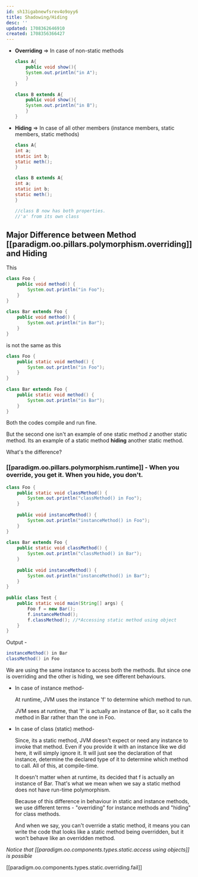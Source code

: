 ```yaml
---
id: sh13igabnewfsrev4o9oyy6
title: Shadowing/Hiding
desc: ''
updated: 1708362646910
created: 1708356366427
---
```


- **Overriding** => In case of non-static methods

    ```java
    class A{
        public void show(){
        System.out.println("in A");
        }
    }

    class B extends A{
        public void show(){
        System.out.println("in B");
        }
    }
    ```

- **Hiding** => In case of all other members (instance members, static members, static methods)

    ```java
    class A{
    int a;
    static int b;
    static meth();
    }

    class B extends A{
    int a;
    static int b;
    static meth();
    }

    //class B now has both properties.
    //'a' from its own class
    ```

## Major Difference between Method [[paradigm.oo.pillars.polymorphism.overriding]] and Hiding

This

```java
class Foo {
    public void method() {
        System.out.println("in Foo");
    }
}
 
class Bar extends Foo {
    public void method() {
        System.out.println("in Bar");
    }
}
```

is not the same as this

```java
class Foo {
    public static void method() {
        System.out.println("in Foo");
    }
}
 
class Bar extends Foo {
    public static void method() {
        System.out.println("in Bar");
    }
}
```

Both the codes compile and run fine.

But the second one isn't an example of one static method *z* another static method. Its an example of a static method **hiding** another static method.

What's the difference?

### [[paradigm.oo.pillars.polymorphism.runtime]] - When you override, you get it. When you hide, you don't.

```java
class Foo {
    public static void classMethod() {
        System.out.println("classMethod() in Foo");
    }
 
    public void instanceMethod() {
        System.out.println("instanceMethod() in Foo");
    }
}
 
class Bar extends Foo {
    public static void classMethod() {
        System.out.println("classMethod() in Bar");
    }
 
    public void instanceMethod() {
        System.out.println("instanceMethod() in Bar");
    }
}
  
public class Test {
    public static void main(String[] args) {
        Foo f = new Bar();
        f.instanceMethod();
        f.classMethod(); //*Accessing static method using object
    }
}
```

Output -

```java
instanceMethod() in Bar
classMethod() in Foo
```

We are using the same instance to access both the methods. But since one is overriding and the other is hiding, we see different behaviours.

- In case of instance method-

    At runtime, JVM uses the instance 'f' to determine which method to run.

    JVM sees at runtime, that 'f' is actually an instance of Bar, so it calls the method in Bar rather than the one in Foo.

- In case of class (static) method-

    Since, its a static method, JVM doesn't expect or need any instance to invoke that method. Even if you provide it with an instance like we did here, it will simply ignore it. It will just see the declaration of that instance, determine the declared type of it to determine which method to call. All of this, at compile-time.

    It doesn't matter when at runtime, its decided that f is actually an instance of Bar. That's what we mean when we say a static method does not have run-time polymorphism.

    Because of this difference in behaviour in static and instance methods, we use different terms - "overriding" for instance methods and "hiding" for class methods.

    And when we say, you can't override a static method, it means you can write the code that looks like a static method being overridden, but it won't behave like an overridden method.

*Notice that [[paradigm.oo.components.types.static.access using objects]] is possible*

[[paradigm.oo.components.types.static.overriding.fail]]


[//begin]: # "Autogenerated link references for markdown compatibility"
[Method Overriding]: <Method Overriding> "Method Overriding"
[Runtime Polymorphism -- When you override - you get it -- when you hide - you don't]: <Runtime Polymorphism -- When you override - you get it -- when you hide - you don't> "Runtime Polymorphism or Dynamic Method Dispatch -- When you override - you get it -- when you hide - you don't"
[//end]: # "Autogenerated link references"